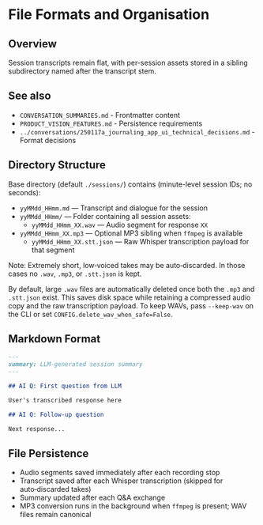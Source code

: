 # File Formats and Organisation

## Overview

Session transcripts remain flat, with per-session assets stored in a sibling subdirectory named after the transcript stem.

## See also

- `CONVERSATION_SUMMARIES.md` - Frontmatter content
- `PRODUCT_VISION_FEATURES.md` - Persistence requirements
- `../conversations/250117a_journaling_app_ui_technical_decisions.md` - Format decisions

## Directory Structure

Base directory (default `./sessions/`) contains (minute-level session IDs; no seconds):
- `yyMMdd_HHmm.md` — Transcript and dialogue for the session
- `yyMMdd_HHmm/` — Folder containing all session assets:
  - `yyMMdd_HHmm_XX.wav` — Audio segment for response `XX`
- `yyMMdd_HHmm_XX.mp3` — Optional MP3 sibling when `ffmpeg` is available
  - `yyMMdd_HHmm_XX.stt.json` — Raw Whisper transcription payload for that segment

Note: Extremely short, low‑voiced takes may be auto‑discarded. In those cases no `.wav`, `.mp3`, or `.stt.json` is kept.

By default, large `.wav` files are automatically deleted once both the `.mp3` and `.stt.json` exist. This saves disk space while retaining a compressed audio copy and the raw transcription payload. To keep WAVs, pass `--keep-wav` on the CLI or set `CONFIG.delete_wav_when_safe=False`.

## Markdown Format

```markdown
---
summary: LLM-generated session summary
---

## AI Q: First question from LLM

User's transcribed response here

## AI Q: Follow-up question

Next response...
```

## File Persistence

- Audio segments saved immediately after each recording stop
- Transcript saved after each Whisper transcription (skipped for auto‑discarded takes)
- Summary updated after each Q&A exchange
- MP3 conversion runs in the background when `ffmpeg` is present; WAV files remain canonical
